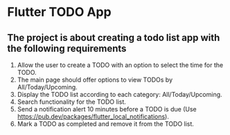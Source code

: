 # Flutter TODO App
## The project is about creating a todo list app with the following requirements
1. Allow the user to create a TODO with an option to select the time for the TODO.
2. The main page should offer options to view TODOs by All/Today/Upcoming.
3. Display the TODO list according to each category: All/Today/Upcoming.
4. Search functionality for the TODO list.
5. Send a notification alert 10 minutes before a TODO is due (Use https://pub.dev/packages/flutter_local_notifications).
6. Mark a TODO as completed and remove it from the TODO list.
